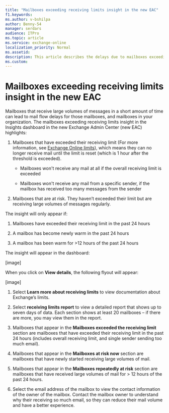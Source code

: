 ```yaml
---
title: "Mailboxes exceeding receiving limits insight in the new EAC"
f1.keywords:
ms.author: v-bshilpa
author: Benny-54
manager: serdars
audience: ITPro
ms.topic: article
ms.service: exchange-online
localization_priority: Normal
ms.assetid:
description: This article describes the delays due to mailboxes exceeding their limits.
ms.custom:
---
```


# Mailboxes exceeding receiving limits insight in the new EAC

Mailboxes that receive large volumes of messages in a short amount of time can lead to mail flow delays for those mailboxes, and mailboxes in your organization. 
The mailboxes exceeding receiving limits insight in the Insights dashboard in the new Exchange Admin Center (new EAC) highlights:

1. Mailboxes that have exceeded their receiving limit (For more information, see [Exchange Online limits](/office365/servicedescriptions/exchange-online-service-description/exchange-online-limits#receiving-and-sending-limits)), which means they can no longer receive mail until the limit is reset (which is 1 hour after the threshold is exceeded).

   - Mailboxes won't receive any mail at all if the overall receiving limit is exceeded
   
   - Mailboxes won't receive any mail from a specific sender, if the mailbox has received too many messages from the sender
   
2. Mailboxes that are at risk. They haven’t exceeded their limit but are receiving large volumes of messages regularly. 

The insight will only appear if:

1. Mailboxes have exceeded their receiving limit in the past 24 hours 

2. A mailbox has become newly warm in the past 24 hours

3. A mailbox has been warm for >12 hours of the past 24 hours

The insight will appear in the dashboard: 

[image]

When you click on **View details**, the following flyout will appear:

[image]

1. Select **Learn more about receiving limits** to view documentation about Exchange’s limits. 

2. Select **receiving limits report** to view a detailed report that shows up to seven days of data. Each section shows at least 20 mailboxes – if there are more, you may view them in the report. 

3. Mailboxes that appear in the **Mailboxes exceeded the receiving limit** section are mailboxes that have exceeded their receiving limit in the past 24 hours (includes overall receiving limit, and single sender sending too much email).

4. Mailboxes that appear in the **Mailboxes at risk now** section are mailboxes that have newly started receiving large volumes of mail. 

5. Mailboxes that appear in the **Mailboxes repeatedly at risk** section are mailboxes that have received large volumes of mail for > 12 hours of the past 24 hours.  

6. Select the email address of the mailbox to view the contact information of the owner of the mailbox. Contact the mailbox owner to understand why their receiving so much email, so they can reduce their mail volume and have a better experience.
